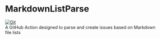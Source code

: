 # MarkdownListParse

[![Git](https://app.soluble.cloud/api/v1/public/badges/77587067-c65f-4526-8c63-c66616239c3a.svg?orgId=650162616495)](https://app.soluble.cloud/repos/details/github.com/james-leha/markdownlistparse?orgId=650162616495)  
A GitHub Action designed to parse and create issues based on Markdown file lists
